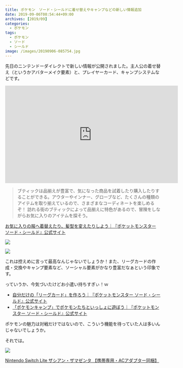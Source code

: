 ```yaml
---
title: ポケモン　ソード・シールドに着せ替えやキャンプなどの新しい情報追加
date: 2019-09-06T08:54:44+09:00
archives: [2019/09]
categories:
  - ポケモン
tags:
  - ポケモン
  - ソード
  - シールド
image: /images/20190906-085754.jpg
---
```

先日のニンテンドーダイレクトで新しい情報が公開されました。主人公の着せ替え（というかアバターメイク要素）と、プレイヤーカード、キャンプシステムなどです。

<!--more-->

<iframe width="560" height="315" src="https://www.youtube.com/embed/kOW4tBn83JY" frameborder="0" allow="accelerometer; autoplay; encrypted-media; gyroscope; picture-in-picture" allowfullscreen></iframe>

> ブティックは品揃えが豊富で、気になった商品を試着したり購入したりすることができる。アウターやインナー、グローブなど、たくさんの種類のアイテムを取り揃えているので、さまざまなコーディネートを楽しめるぞ！ 訪れる街のブティックによって品揃えに特色があるので、冒険をしながらお気に入りのアイテムを探そう。

[お気に入りの服へ着替えたり、髪型を変えたりしよう｜『ポケットモンスター ソード・シールド』公式サイト](https://www.pokemon.co.jp/ex/sword_shield/story/190905_01.html)

![](https://www.pokemon.co.jp/ex/sword_shield/assets/img_story_190905_01_03.jpg)

![](https://www.pokemon.co.jp/ex/sword_shield/assets/img_story_190905_01_05.jpg)

これは控えめに言って最高なんじゃないでしょうか！また、リーグカードの作成・交換やキャンプ要素など、ソーシャル要素がかなり豊富だなぁという印象です。

っていうか、今気づいたけどお小遣い持ちすぎぃ！ｗ

- [自分だけの「リーグカード」を作ろう｜『ポケットモンスター ソード・シールド』公式サイト](https://www.pokemon.co.jp/ex/sword_shield/story/190905_02.html)
- [「ポケモンキャンプ」でポケモンたちといっしょに遊ぼう｜『ポケットモンスター ソード・シールド』公式サイト](https://www.pokemon.co.jp/ex/sword_shield/system/190905_01.html)

ポケモンの魅力は対戦だけではないので、こういう機能を待っていた人は多いんじゃないでしょうか。

それでは。

<div class="amazfy">
<a href="https://www.amazon.co.jp/dp/B07VGFZZKH?tag=t4traw-22">
<img src="https://ws-fe.amazon-adsystem.com/widgets/q?_encoding=UTF8&ASIN=B07VGFZZKH&Format=_SL250_&ID=AsinImage&MarketPlace=JP&ServiceVersion=20070822&WS=1&tag=t4traw-22&language=ja_JP">
<p>Nintendo Switch Lite ザシアン・ザマゼンタ 【携帯専用・ACアダプター同梱】</p>
</a>
</div>